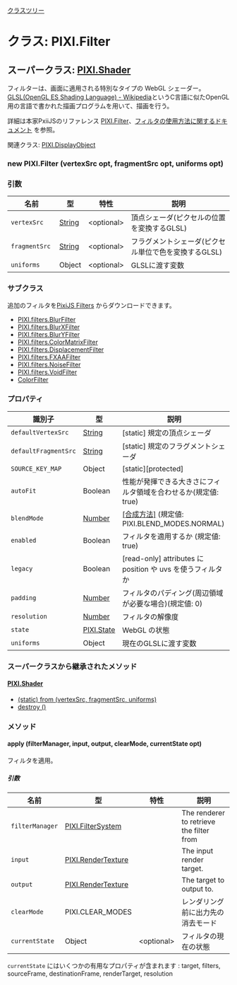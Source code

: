 [クラスツリー](index.md)

# クラス: PIXI.Filter

## スーパークラス: [PIXI.Shader](PIXI.Shader.md)

フィルターは、画面に適用される特別なタイプの WebGL シェーダー。<br />
[GLSL(OpenGL ES Shading Language) - Wikipedia](https://ja.wikipedia.org/wiki/GLSL)というC言語に似たOpenGL用の言語で書かれた描画プログラムを用いて、描画を行う。

詳細は本家PxiiJSのリファレンス [PIXI.Filter](http://pixijs.download/release/docs/PIXI.Filter.html)、[フィルタの使用方法に関するドキュメント](https://github.com/pixijs/pixi.js/wiki/v5-Creating-filters) を参照。

関連クラス: [PIXI.DisplayObject](PIXI.DisplayObject.md)

### new PIXI.Filter (vertexSrc opt, fragmentSrc opt, uniforms opt)
### 引数

| 名前 | 型 | 特性 | 説明 |
| --- | --- | --- | --- |
| `vertexSrc ` | [String](String.md) | &lt;optional&gt; | 頂点シェーダ(ピクセルの位置を変換するGLSL) |
| `fragmentSrc ` | [String](String.md) | &lt;optional&gt; | フラグメントシェーダ(ピクセル単位で色を変換するGLSL) |
| `uniforms` | Object | &lt;optional&gt; | GLSLに渡す変数 |


### サブクラス
追加のフィルタを[PixiJS Filters](https://github.com/pixijs/pixi-filters) からダウンロードできます。

* [PIXI.filters.BlurFilter](http://pixijs.download/release/docs/PIXI.filters.BlurFilter.html)
* [PIXI.filters.BlurXFilter](http://pixijs.download/release/docs/PIXI.filters.BlurXFilter.html)
* [PIXI.filters.BlurYFilter](http://pixijs.download/release/docs/PIXI.filters.BlurYFilter.html)
* [PIXI.filters.ColorMatrixFilter](http://pixijs.download/release/docs/PIXI.filters.ColorMatrixFilter.html)
* [PIXI.filters.DisplacementFilter](http://pixijs.download/release/docs/PIXI.filters.DisplacementFilter.html)
* [PIXI.filters.FXAAFilter](http://pixijs.download/release/docs/PIXI.filters.FXAAFilter.html)
* [PIXI.filters.NoiseFilter](http://pixijs.download/release/docs/PIXI.filters.NoiseFilter.html)
* [PIXI.filters.VoidFilter](http://pixijs.download/release/docs/PIXI.filters.VoidFilter.html)
* [ColorFilter](ColorFilter.md)

### プロパティ

| 識別子 | 型 | 説明 |
| --- | --- | --- |
| `defaultVertexSrc ` | [String](String.md) | [static] 規定の頂点シェーダ |
| `defaultFragmentSrc ` | [String](String.md) | [static] 規定のフラグメントシェーダ |
| `SOURCE_KEY_MAP ` | Object | [static][protected]  |
| `autoFit` | Boolean | 性能が発揮できる大きさにフィルタ領域を合わせるか(規定値: true) |
| `blendMode` | [Number](Number.md)  | [\[合成方法\]](Sprite.md#合成方法) (規定値: PIXI.BLEND_MODES.NORMAL) |
| `enabled` | Boolean |  フィルタを適用するか (規定値: true)  |
| `legacy` | Boolean | [read-only] attributes に position や uvs を使うフィルタか  |
| `padding` | [Number](Number.md) | フィルタのパディング(周辺領域が必要な場合)(規定値: 0)  |
| `resolution` | [Number](Number.md) | フィルタの解像度 |
| `state` | [PIXI.State](http://pixijs.download/release/docs/PIXI.State.md) | WebGL の状態 |
| `uniforms` | Object |  現在のGLSLに渡す変数  |


### スーパークラスから継承されたメソッド

#### [PIXI.Shader](PIXI.Shader.md)

* [(static) from (vertexSrc, fragmentSrc, uniforms)](PIXI.Shader.md#staticform-vertexsrc-opt-fragmentsrc-opt-uniforms-optpixishader)
* [destroy ()](PIXI.Shader.md#destroy-)


### メソッド

#### apply (filterManager, input, output, clearMode, currentState opt)
フィルタを適用。

##### 引数

| 名前 | 型 | 特性 | 説明 |
| --- | --- | --- | --- |
| `filterManager` | [PIXI.FilterSystem](http://pixijs.download/release/docs/PIXI.FilterSystem.html) | | The renderer to retrieve the filter from |
| `input` | [PIXI.RenderTexture](http://pixijs.download/release/docs/PIXI.RenderTexture.html) | | The input render target. |
| `output` | [PIXI.RenderTexture](http://pixijs.download/release/docs/PIXI.RenderTexture.html) | | The target to output to. |
| `clearMode` | PIXI.CLEAR_MODES | | レンダリング前に出力先の消去モード |
| `currentState` | Object | &lt;optional&gt; | フィルタの現在の状態 |

`currentState` にはいくつかの有用なプロパティが含まれます :
target, filters, sourceFrame, destinationFrame, renderTarget, resolution
